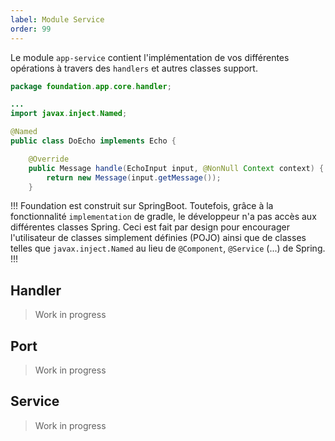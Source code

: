 ```yaml
---
label: Module Service
order: 99
---
```



Le module `app-service` contient l'implémentation de vos différentes opérations à travers des `handlers` et autres classes support.


```java
package foundation.app.core.handler;

...
import javax.inject.Named;

@Named
public class DoEcho implements Echo {

    @Override
    public Message handle(EchoInput input, @NonNull Context context) {
        return new Message(input.getMessage());
    }

```

!!!
Foundation est construit sur SpringBoot. Toutefois, grâce à la fonctionnalité `implementation` de gradle, le développeur n'a pas accès aux différentes classes Spring.
Ceci est fait par design pour encourager l'utilisateur de classes simplement définies (POJO) ainsi que de classes telles que `javax.inject.Named` au lieu de `@Component`, `@Service` (...) de Spring.
!!!

## Handler

> Work in progress


## Port

> Work in progress

## Service


> Work in progress
